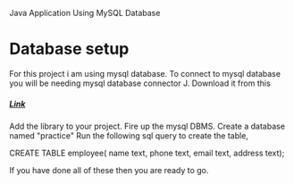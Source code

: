 Java Application Using MySQL Database

<h1>Database setup</h1>

For this project i am using mysql database. To connect to mysql database you will be needing mysql database connector J. Download it from
this <h5><a href="https://dev.mysql.com/downloads/connector/j/">Link</a></h5>

Add the library to your project. Fire up the mysql DBMS. Create a database named "practice"
Run the following sql query to create the table,

CREATE TABLE employee(
  name text,
  phone text,
  email text,
  address text);
  
If  you have done all of these then you are ready to go.
